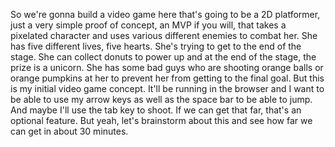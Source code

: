 So we're gonna build a video game here that's going to be a 2D platformer, just a very simple proof of concept, an MVP if you will, that takes a pixelated character and uses various different enemies to combat her. She has five different lives, five hearts. She's trying to get to the end of the stage. She can collect donuts to power up and at the end of the stage, the prize is a unicorn. She has some bad guys who are shooting orange balls or orange pumpkins at her to prevent her from getting to the final goal. But this is my initial video game concept. It'll be running in the browser and I want to be able to use my arrow keys as well as the space bar to be able to jump. And maybe I'll use the tab key to shoot. If we can get that far, that's an optional feature. But yeah, let's brainstorm about this and see how far we can get in about 30 minutes.